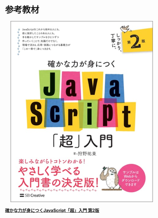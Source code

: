 # 参考教材

<a href="https://www.sbcr.jp/product/4815601577/"><div align="center"><img src="./images/front-cover.jpg"></div></a>

[**確かな力が身につくJavaScript「超」入門 第2版**](https://www.sbcr.jp/product/4815601577)